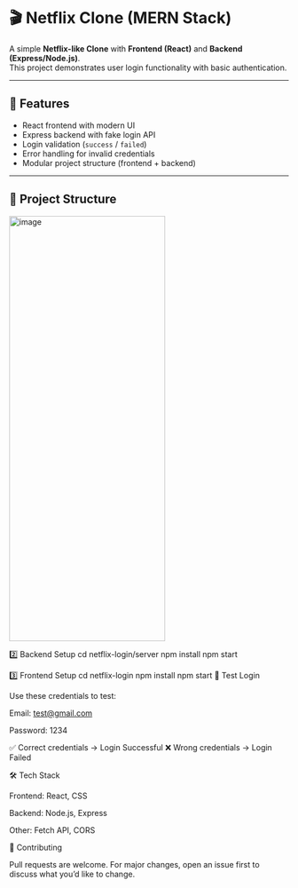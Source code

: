 # 🎬 Netflix Clone (MERN Stack)

A simple **Netflix-like Clone** with **Frontend (React)** and **Backend (Express/Node.js)**.  
This project demonstrates user login functionality with basic authentication.

---

## 🚀 Features
- React frontend with modern UI
- Express backend with fake login API
- Login validation (`success` / `failed`)
- Error handling for invalid credentials
- Modular project structure (frontend + backend)

---

## 📂 Project Structure

<img width="281" height="766" alt="image" src="https://github.com/user-attachments/assets/4fe55df4-dc36-4c0e-bc85-062d0ad4a134" />

2️⃣ Backend Setup
cd netflix-login/server
npm install
npm start

3️⃣ Frontend Setup
cd netflix-login
npm install
npm start
🔑 Test Login

Use these credentials to test:

Email: test@gmail.com

Password: 1234

✅ Correct credentials → Login Successful
❌ Wrong credentials → Login Failed

🛠 Tech Stack

Frontend: React, CSS

Backend: Node.js, Express

Other: Fetch API, CORS

🤝 Contributing

Pull requests are welcome. For major changes, open an issue first to discuss what you’d like to change.

